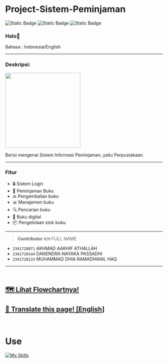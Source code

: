 
# Project-Sistem-Peminjaman 


![Static Badge](https://img.shields.io/badge/Type-Sistem%20Informasi-13e600) ![Static Badge](https://img.shields.io/badge/-Assignment-red) ![Static Badge](https://img.shields.io/badge/Total%20Team-3%20Human-4a92f0)

### Halo👋

Bahasa : Indonesia/English

---

### Deskripsi:
<p align="left"><img src="https://i.pinimg.com/564x/3f/4c/39/3f4c39b9d1d1f9dccd7ccd7588104988.jpg" width="240"></p>
Berisi mengenai Sistem Informasi Peminjaman, yaitu Perpustakaan.

---

### Fitur
- 🔒 Sistem Login
- 🤝 Peminjaman Buku
- 🔙 Pengembalian buku
- 📊 Manajemen buku
- 🔍 Pencarian buku
- 📱 Buku digital
- 📦 Pengelolaan stok buku

---


> __Contributor__ 
> `NIM` FULL NAME
- `2341720071` AKHMAD AAKHIF ATHALLAH 
- `2341720144` DANENDRA NAYAKA PASSADHI
- `2341720133` MUHAMMAD DHIA RAMADHANIL HAQ
---

<br>

## [🗺️ Lihat Flowchartnya!](./project-team-flowchart.md)
## [🔁 Translate this page! [English]](./README.en.md)

<br>

# Use
[![My Skills](https://skillicons.dev/icons?i=java,vscode,git,figma)]()
